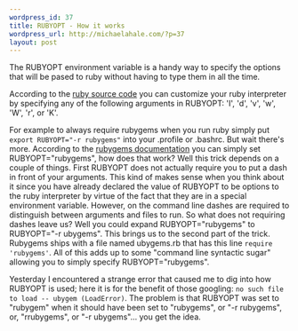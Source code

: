 ```yaml
--- 
wordpress_id: 37
title: RUBYOPT - How it works
wordpress_url: http://michaelahale.com/?p=37
layout: post
---
```

The RUBYOPT environment variable is a handy way to  specify the options that will be pased to ruby without having to type them in all the time. 

According to the <a href="http://www.opensource.apple.com/darwinsource/Current/ruby-67.4/ruby/ruby.c">ruby source code</a> you can customize your ruby interpreter by specifying any of the following arguments in RUBYOPT: 'I', 'd', 'v', 'w', 'W', 'r', or 'K'.

For example to always require rubygems when you run ruby simply put <code>export RUBYOPT="-r rubygems"</code> into your .profile or .bashrc. But wait there's more. According to the <a href="http://www.rubygems.org/read/chapter/3">rubygems documentation</a> you can simply set RUBYOPT="rubygems", how does that work? Well this trick depends on a couple of things. First RUBYOPT does not actually require you to put a dash in front of your arguments. This kind of makes sense when you think about it since you have already declared the value of RUBYOPT to be options to the ruby interpreter by virtue of the fact that they are in a special environment variable. However, on the command line dashes are required to distinguish between arguments and files to run. So what does not requiring dashes leave us? Well you could expand RUBYOPT="rubygems" to RUBYOPT="-r ubygems". This brings us to the second part of the trick. Rubygems ships with a file named ubygems.rb that has this line <code>require 'rubygems'</code>. All of this adds up to some "command line syntactic sugar" allowing you to simply specify RUBYOPT="rubygems". 

Yesterday I encountered a strange error that caused me to dig into how RUBYOPT is used; here it is for the benefit of those googling: <code>no such file to load -- ubygem (LoadError)</code>. The problem is that RUBYOPT was set to "rubygem" when it should have been set to "rubygems", or "-r rubygems", or, "rrubygems", or "-r ubygems"... you get the idea.
